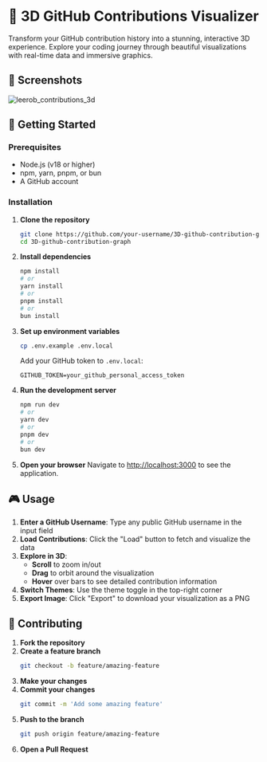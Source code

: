 # 🎨 3D GitHub Contributions Visualizer

Transform your GitHub contribution history into a stunning, interactive 3D experience. Explore your coding journey through beautiful visualizations with real-time data and immersive graphics.

## 📸 Screenshots

![leerob_contributions_3d](https://github.com/user-attachments/assets/0c23ecc5-2b39-4e63-a920-6c6f32e5f2f6)

## 🚀 Getting Started

### Prerequisites

- Node.js (v18 or higher)
- npm, yarn, pnpm, or bun
- A GitHub account

### Installation

1. **Clone the repository**
   ```bash
   git clone https://github.com/your-username/3D-github-contribution-graph.git
   cd 3D-github-contribution-graph
   ```

2. **Install dependencies**
   ```bash
   npm install
   # or
   yarn install
   # or
   pnpm install
   # or
   bun install
   ```

3. **Set up environment variables**
   ```bash
   cp .env.example .env.local
   ```
   Add your GitHub token to `.env.local`:
   ```
   GITHUB_TOKEN=your_github_personal_access_token
   ```

4. **Run the development server**
   ```bash
   npm run dev
   # or
   yarn dev
   # or
   pnpm dev
   # or
   bun dev
   ```

5. **Open your browser**
   Navigate to [http://localhost:3000](http://localhost:3000) to see the application.

## 🎮 Usage

1. **Enter a GitHub Username**: Type any public GitHub username in the input field
2. **Load Contributions**: Click the "Load" button to fetch and visualize the data
3. **Explore in 3D**: 
   - **Scroll** to zoom in/out
   - **Drag** to orbit around the visualization
   - **Hover** over bars to see detailed contribution information
4. **Switch Themes**: Use the theme toggle in the top-right corner
5. **Export Image**: Click "Export" to download your visualization as a PNG


## 🤝 Contributing

1. **Fork the repository**
2. **Create a feature branch**
   ```bash
   git checkout -b feature/amazing-feature
   ```
3. **Make your changes**
4. **Commit your changes**
   ```bash
   git commit -m 'Add some amazing feature'
   ```
5. **Push to the branch**
   ```bash
   git push origin feature/amazing-feature
   ```
6. **Open a Pull Request**
